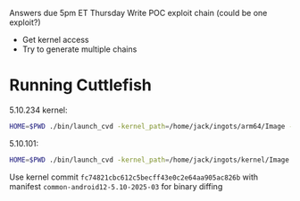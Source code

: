 Answers due 5pm ET Thursday
Write POC exploit chain (could be one exploit?)
- Get kernel access
- Try to generate multiple chains

# Running Cuttlefish
5.10.234 kernel:
```sh
HOME=$PWD ./bin/launch_cvd -kernel_path=/home/jack/ingots/arm64/Image -initramfs_path=/home/jack/ingots/arm64/initramfs.img -cpus 8
```

5.10.101:
```sh
HOME=$PWD ./bin/launch_cvd -kernel_path=/home/jack/ingots/kernel/Image -initramfs_path=/home/jack/ingots/kernel/initramfs.img -cpus 8
```

Use kernel commit `fc74821cbc612c5becff43e0c2e64aa905ac826b` with manifest `common-android12-5.10-2025-03` for binary diffing
